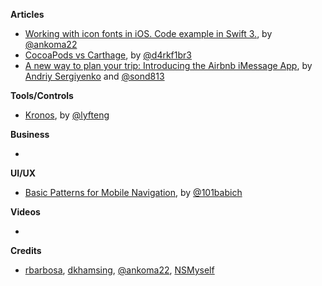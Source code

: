 **Articles**

* [Working with icon fonts in iOS. Code example in Swift 3.](https://medium.com/@ankoma22/working-with-icon-fonts-in-ios-code-example-in-swift-3-561d47ae9d40#.wj69o5und), by [@ankoma22](https://twitter.com/ankoma22)
* [CocoaPods vs Carthage](http://drekka.ghost.io/cocoapods-vs-carthage/), by [@d4rkf1br3](https://twitter.com/d4rkf1br3)
* [A new way to plan your trip: Introducing the Airbnb iMessage App](https://medium.com/airbnb-engineering/introducing-the-airbnb-imessage-app-806f48d303a8), by [Andriy Sergiyenko](https://www.linkedin.com/in/asergiyenko) and [@sond813](https://twitter.com/sond813)

**Tools/Controls**

* [Kronos](https://github.com/lyft/Kronos), by [@lyfteng](https://twitter.com/lyfteng)

**Business**

* 

**UI/UX**

* [Basic Patterns for Mobile Navigation](http://babich.biz/basic-patterns-for-mobile-navigation/), by [@101babich](https://twitter.com/101babich)

**Videos**

* 

**Credits**

* [rbarbosa](https://github.com/rbarbosa), [dkhamsing](https://github.com/dkhamsing), [@ankoma22](https://github.com/Ankoma22), [NSMyself](https://twitter.com/NSMyself)

